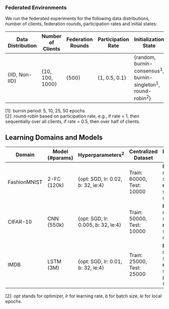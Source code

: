 ### Federated Environments

We run the federated experiments for the following data distributions, number of clients, federation rounds,
participation rates and initial states:

| Data Distribution | Number of Clients | Federation Rounds | Participation Rate | Initialization State |
| --- | --- | --- | --- | --- |
| {IID, Non-IID} | {10, 100, 1000} | {500} | {1, 0.5, 0.1} | {random, burnin-consensus<sup>1</sup>, burnin-singleton<sup>1</sup>, round-robin<sup>2</sup>}|

[1]: burnin period: 5, 10, 25, 50 epochs\
[2]: round-robin based on participation rate, e.g., if rate = 1, then sequentially over all clients, if rate = 0.5, then over half of clients.   

## Learning Domains and Models

| Domain | Model (#params) | Hyperparameters<sup>2</sup> | Centralized Dataset | Federated Dataset
| --- | --- | --- | --- | --- |
| FashionMNIST | 2-FC (120k) | {opt: SGD, lr: 0.02, b: 32, le:4} | Train: 60000, Test: 10000 | **IID:** random shuffle, **non-IID:** sort by class |
| CIFAR-10 | CNN (550k) | {opt: SGD, lr: 0.005, b: 32, le:4} | Train: 50000, Test: 10000 | **IID:** random shuffle, **non-IID:** sort by class |
| IMDB | LSTM (3M) | {opt: SGD, lr: 0.01, b: 32, le:4} | Train: 25000, Test: 25000 | **IID:** random shuffle, **non-IID:** sort by polarity (class) |

[2]: *opt* stands for optimizer, *lr* for learning rate, *b* for batch size, *le* for local epochs.